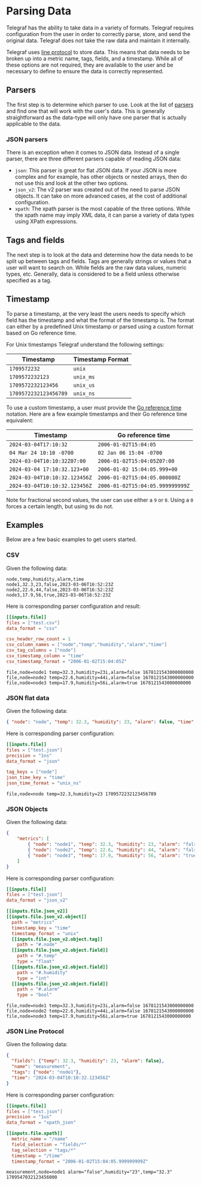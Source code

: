 # Parsing Data

Telegraf has the ability to take data in a variety of formats. Telegraf requires
configuration from the user in order to correctly parse, store, and send the
original data. Telegraf does not take the raw data and maintain it internally.

Telegraf uses [line protocol][] to store data. This means that data needs to be
broken up into a metric name, tags, fields, and a timestamp. While all of these
options are not required, they are available to the user and be necessary to
define to ensure the data is correctly represented.

[line protocol]: https://docs.influxdata.com/influxdb/cloud/reference/syntax/line-protocol/

## Parsers

The first step is to determine which parser to use. Look at the list of
[parsers][] and find one that will work with the user's data. This is generally
straightforward as the data-type will only have one parser that is actually
applicable to the data.

[parsers]: https://github.com/influxdata/telegraf/tree/master/plugins/parsers

### JSON parsers

There is an exception when it comes to JSON data. Instead of a single parser,
there are three different parsers capable of reading JSON data:

* `json`: This parser is great for flat JSON data. If your JSON is more complex
  and for example, has other objects or nested arrays, then do not use this and
  look at the other two options.
* `json_v2`: The v2 parser was created out of the need to parse JSON objects. It
  can take on more advanced cases, at the cost of additional configuration.
* `xpath`: The xpath parser is the most capable of the three options. While the
  xpath name may imply XML data, it can parse a variety of data types using
  XPath expressions.

## Tags and fields

The next step is to look at the data and determine how the data needs to be
split up between tags and fields. Tags are generally strings or values that a
user will want to search on. While fields are the raw data values, numeric
types, etc. Generally, data is considered to be a field unless otherwise
specified as a tag.

## Timestamp

To parse a timestamp, at the very least the users needs to specify which field
has the timestamp and what the format of the timestamp is. The format can either
by a predefined Unix timestamp or parsed using a custom format based on Go
reference time.

For Unix timestamps Telegraf understand the following settings:

| Timestamp             | Timestamp Format |
|-----------------------|------------------|
| `1709572232`          | `unix`    |
| `1709572232123`       | `unix_ms` |
| `1709572232123456`    | `unix_us` |
| `1709572232123456789` | `unix_ns` |

To use a custom timestamp, a user must provide the [Go reference time][]
notation. Here are a few example timestamps and their Go reference time
equivalent:

| Timestamp                     | Go reference time             |
|-------------------------------|-------------------------------|
| `2024-03-04T17:10:32`         | `2006-01-02T15:04:05` |
| `04 Mar 24 10:10 -0700`       | `02 Jan 06 15:04 -0700` |
| `2024-03-04T10:10:32Z07:00`   | `2006-01-02T15:04:05Z07:00` |
| `2024-03-04 17:10:32.123+00`  | `2006-01-02 15:04:05.999+00` |
| `2024-03-04T10:10:32.123456Z` | `2006-01-02T15:04:05.000000Z` |
| `2024-03-04T10:10:32.123456Z` | `2006-01-02T15:04:05.999999999Z` |

Note for fractional second values, the user can use either a `9` or `0`. Using a
`0` forces a certain length, but using `9`s do not.

[Go reference time]: https://pkg.go.dev/time#pkg-constants

## Examples

Below are a few basic examples to get users started.

### CSV

Given the following data:

```csv
node,temp,humidity,alarm,time
node1,32.3,23,false,2023-03-06T16:52:23Z
node2,22.6,44,false,2023-03-06T16:52:23Z
node3,17.9,56,true,2023-03-06T16:52:23Z
```

Here is corresponding parser configuration and result:

```toml
[[inputs.file]]
files = ["test.csv"]
data_format = "csv"

csv_header_row_count = 1
csv_column_names = ["node","temp","humidity","alarm","time"]
csv_tag_columns = ["node"]
csv_timestamp_column = "time"
csv_timestamp_format = "2006-01-02T15:04:05Z"
```

```text
file,node=node1 temp=32.3,humidity=23i,alarm=false 1678121543000000000
file,node=node2 temp=22.6,humidity=44i,alarm=false 1678121543000000000
file,node=node3 temp=17.9,humidity=56i,alarm=true 1678121543000000000
```

### JSON flat data

Given the following data:

```json
{ "node": "node", "temp": 32.3, "humidity": 23, "alarm": false, "time": "1709572232123456789"}
```

Here is corresponding parser configuration:

```toml
[[inputs.file]]
files = ["test.json"]
precision = "1ns"
data_format = "json"

tag_keys = ["node"]
json_time_key = "time"
json_time_format = "unix_ns"

```

```text
file,node=node temp=32.3,humidity=23 1709572232123456789
```

### JSON Objects

Given the following data:

```json
{
    "metrics": [
        { "node": "node1", "temp": 32.3, "humidity": 23, "alarm": "false", "time": "1678121543"},
        { "node": "node2", "temp": 22.6, "humidity": 44, "alarm": "false", "time": "1678121543"},
        { "node": "node3", "temp": 17.9, "humidity": 56, "alarm": "true", "time": "1678121543"}
    ]
}
```

Here is corresponding parser configuration:

```toml
[[inputs.file]]
files = ["test.json"]
data_format = "json_v2"

[[inputs.file.json_v2]]
[[inputs.file.json_v2.object]]
  path = "metrics"
  timestamp_key = "time"
  timestamp_format = "unix"
  [[inputs.file.json_v2.object.tag]]
    path = "#.node"
  [[inputs.file.json_v2.object.field]]
    path = "#.temp"
    type = "float"
  [[inputs.file.json_v2.object.field]]
    path = "#.humidity"
    type = "int"
  [[inputs.file.json_v2.object.field]]
    path = "#.alarm"
    type = "bool"
```

```text
file,node=node1 temp=32.3,humidity=23i,alarm=false 1678121543000000000
file,node=node2 temp=22.6,humidity=44i,alarm=false 1678121543000000000
file,node=node3 temp=17.9,humidity=56i,alarm=true 1678121543000000000
```

### JSON Line Protocol

Given the following data:

```json
{
  "fields": {"temp": 32.3, "humidity": 23, "alarm": false},
  "name": "measurement",
  "tags": {"node": "node1"},
  "time": "2024-03-04T10:10:32.123456Z"
}
```

Here is corresponding parser configuration:

```toml
[[inputs.file]]
files = ["test.json"]
precision = "1us"
data_format = "xpath_json"

[[inputs.file.xpath]]
  metric_name = "/name"
  field_selection = "fields/*"
  tag_selection = "tags/*"
  timestamp = "/time"
  timestamp_format = "2006-01-02T15:04:05.999999999Z"
```

```text
measurement,node=node1 alarm="false",humidity="23",temp="32.3" 1709547032123456000
```

